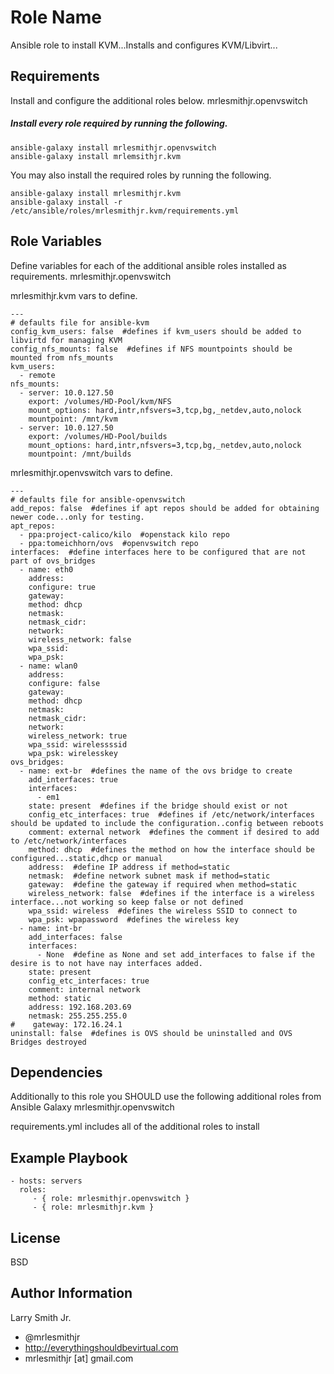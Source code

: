 Role Name
=========

Ansible role to install KVM...Installs and configures KVM/Libvirt...

Requirements
------------

Install and configure the additional roles below.
mrlesmithjr.openvswitch

##### Install every role required by running the following.

````
ansible-galaxy install mrlesmithjr.openvswitch
ansible-galaxy install mrlemsithjr.kvm
````

You may also install the required roles by running the following.
````
ansible-galaxy install mrlesmithjr.kvm
ansible-galaxy install -r /etc/ansible/roles/mrlesmithjr.kvm/requirements.yml
````

Role Variables
--------------

Define variables for each of the additional ansible roles installed as requirements.
mrlesmithjr.openvswitch

mrlesmithjr.kvm vars to define.
````
---
# defaults file for ansible-kvm
config_kvm_users: false  #defines if kvm_users should be added to libvirtd for managing KVM
config_nfs_mounts: false  #defines if NFS mountpoints should be mounted from nfs_mounts
kvm_users:
  - remote
nfs_mounts:
  - server: 10.0.127.50
    export: /volumes/HD-Pool/kvm/NFS
    mount_options: hard,intr,nfsvers=3,tcp,bg,_netdev,auto,nolock
    mountpoint: /mnt/kvm
  - server: 10.0.127.50
    export: /volumes/HD-Pool/builds
    mount_options: hard,intr,nfsvers=3,tcp,bg,_netdev,auto,nolock
    mountpoint: /mnt/builds
````

mrlesmithjr.openvswitch vars to define.
````
---
# defaults file for ansible-openvswitch
add_repos: false  #defines if apt repos should be added for obtaining newer code...only for testing.
apt_repos:
  - ppa:project-calico/kilo  #openstack kilo repo
  - ppa:tomeichhorn/ovs  #openvswitch repo
interfaces:  #define interfaces here to be configured that are not part of ovs_bridges
  - name: eth0
    address:
    configure: true
    gateway:
    method: dhcp
    netmask:
    netmask_cidr:
    network:
    wireless_network: false
    wpa_ssid:
    wpa_psk:
  - name: wlan0
    address:
    configure: false
    gateway:
    method: dhcp
    netmask:
    netmask_cidr:
    network:
    wireless_network: true
    wpa_ssid: wirelessssid
    wpa_psk: wirelesskey
ovs_bridges:
  - name: ext-br  #defines the name of the ovs bridge to create
    add_interfaces: true
    interfaces:
      - em1
    state: present  #defines if the bridge should exist or not
    config_etc_interfaces: true  #defines if /etc/network/interfaces should be updated to include the configuration..config between reboots
    comment: external network  #defines the comment if desired to add to /etc/network/interfaces
    method: dhcp  #defines the method on how the interface should be configured...static,dhcp or manual
    address:  #define IP address if method=static
    netmask:  #define network subnet mask if method=static
    gateway:  #define the gateway if required when method=static
    wireless_network: false  #defines if the interface is a wireless interface...not working so keep false or not defined
    wpa_ssid: wireless  #defines the wireless SSID to connect to
    wpa_psk: wpapassword  #defines the wireless key
  - name: int-br
    add_interfaces: false
    interfaces:
      - None  #define as None and set add_interfaces to false if the desire is to not have nay interfaces added.
    state: present
    config_etc_interfaces: true
    comment: internal network
    method: static
    address: 192.168.203.69
    netmask: 255.255.255.0
#    gateway: 172.16.24.1
uninstall: false  #defines is OVS should be uninstalled and OVS Bridges destroyed
````

Dependencies
------------

Additionally to this role you SHOULD use the following additional roles from Ansible Galaxy
mrlesmithjr.openvswitch

requirements.yml includes all of the additional roles to install

Example Playbook
----------------

    - hosts: servers
      roles:
         - { role: mrlesmithjr.openvswitch }
         - { role: mrlesmithjr.kvm }

License
-------

BSD

Author Information
------------------

Larry Smith Jr.
- @mrlesmithjr
- http://everythingshouldbevirtual.com
- mrlesmithjr [at] gmail.com